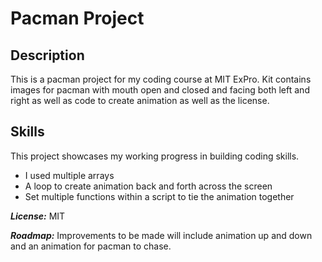 <h1> Pacman Project </h1>
<h2> Description </h2>
This is a pacman project for my coding course at MIT ExPro. Kit contains images for pacman with mouth open and closed and facing both left and right as well as code to create animation as well as the license.
<h2> Skills </h2>
This project showcases my working progress in building coding skills. 
<ul>
  <li> I used multiple arrays </li>
  <li> A loop to create animation back and forth across the screen </li>
  <li> Set multiple functions within a script to tie the animation together </li>
  </ul>
<em><strong>License:</strong></em> MIT

<em><strong>Roadmap:</strong></em> Improvements to be made will include animation up and down and an animation for pacman to chase.
